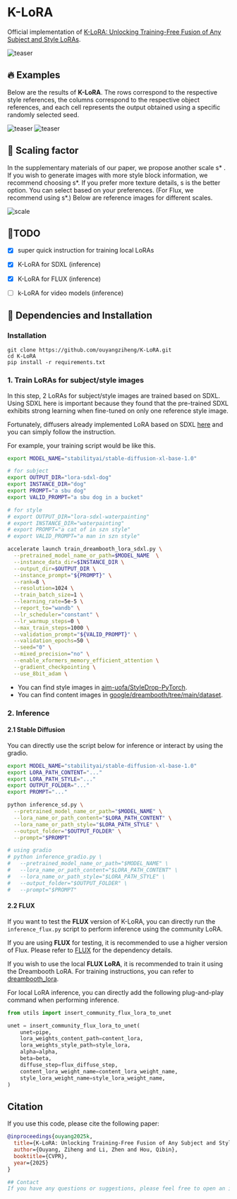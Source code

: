# K-LoRA

Official implementation of [K-LoRA: Unlocking Training-Free Fusion of Any Subject and Style LoRAs](https://arxiv.org/pdf/2502.18461).

![teaser](pictures/teaser.svg)


## 🔥 Examples
Below are the results of **K-LoRA**. The rows correspond to the respective style references, the columns correspond to the respective object references, and each cell represents the output obtained using a specific randomly selected seed.

![teaser](pictures/2.svg)
![teaser](pictures/520.svg)

## 🎨 Scaling factor
In the supplementary materials of our paper, we propose another scale s* . If you wish to generate images with more style block information, we recommend choosing s*. If you prefer more texture details, s is the better option. You can select based on your preferences. (For Flux, we recommend using s*.) Below are reference images for different scales.

![scale](pictures/scale.svg)


## 🚩TODO

- [x] super quick instruction for training local LoRAs
- [x] K-LoRA for SDXL (inference)
- [x] K-LoRA for FLUX (inference)
- [ ] k-LoRA for video models (inference)


## 🔧 Dependencies and Installation

### Installation
```
git clone https://github.com/ouyangziheng/K-LoRA.git
cd K-LoRA
pip install -r requirements.txt
```


### 1. Train LoRAs for subject/style images
In this step, 2 LoRAs for subject/style images are trained based on SDXL. Using SDXL here is important because they found that the pre-trained SDXL exhibits strong learning when fine-tuned on only one reference style image.

Fortunately, diffusers already implemented LoRA based on SDXL [here](https://github.com/huggingface/diffusers/blob/main/examples/dreambooth/README_sdxl.md) and you can simply follow the instruction. 

For example, your training script would be like this.
```bash
export MODEL_NAME="stabilityai/stable-diffusion-xl-base-1.0"

# for subject
export OUTPUT_DIR="lora-sdxl-dog"
export INSTANCE_DIR="dog"
export PROMPT="a sbu dog"
export VALID_PROMPT="a sbu dog in a bucket"

# for style
# export OUTPUT_DIR="lora-sdxl-waterpainting"
# export INSTANCE_DIR="waterpainting"
# export PROMPT="a cat of in szn style"
# export VALID_PROMPT="a man in szn style"

accelerate launch train_dreambooth_lora_sdxl.py \
  --pretrained_model_name_or_path=$MODEL_NAME  \
  --instance_data_dir=$INSTANCE_DIR \
  --output_dir=$OUTPUT_DIR \
  --instance_prompt="${PROMPT}" \
  --rank=8 \
  --resolution=1024 \
  --train_batch_size=1 \
  --learning_rate=5e-5 \
  --report_to="wandb" \
  --lr_scheduler="constant" \
  --lr_warmup_steps=0 \
  --max_train_steps=1000 \
  --validation_prompt="${VALID_PROMPT}" \
  --validation_epochs=50 \
  --seed="0" \
  --mixed_precision="no" \
  --enable_xformers_memory_efficient_attention \
  --gradient_checkpointing \
  --use_8bit_adam \
```

* You can find style images in [aim-uofa/StyleDrop-PyTorch](https://github.com/aim-uofa/StyleDrop-PyTorch/tree/main/data).
* You can find content images in [google/dreambooth/tree/main/dataset](https://github.com/google/dreambooth/tree/main/dataset).


### 2. Inference

#### 2.1 Stable Diffusion 
You can directly use the script below for inference or interact by using the gradio.

```bash
export MODEL_NAME="stabilityai/stable-diffusion-xl-base-1.0"
export LORA_PATH_CONTENT="..."
export LORA_PATH_STYLE="..."
export OUTPUT_FOLDER="..."  
export PROMPT="..."

python inference_sd.py \
  --pretrained_model_name_or_path="$MODEL_NAME" \
  --lora_name_or_path_content="$LORA_PATH_CONTENT" \
  --lora_name_or_path_style="$LORA_PATH_STYLE" \
  --output_folder="$OUTPUT_FOLDER" \
  --prompt="$PROMPT"

# using gradio 
# python inference_gradio.py \
#   --pretrained_model_name_or_path="$MODEL_NAME" \
#   --lora_name_or_path_content="$LORA_PATH_CONTENT" \
#   --lora_name_or_path_style="$LORA_PATH_STYLE" \
#   --output_folder="$OUTPUT_FOLDER" \
#   --prompt="$PROMPT"

```

#### 2.2 FLUX

If you want to test the **FLUX** version of K-LoRA, you can directly run the `inference_flux.py` script to perform inference using the community LoRA. 

If you are using **FLUX** for testing, it is recommended to use a higher version of Flux. Please refer to [FLUX](https://github.com/black-forest-labs/flux) for the dependency details.

If you wish to use the local **FLUX LoRA**, it is recommended to train it using the Dreambooth LoRA. For training instructions, you can refer to [dreambooth_lora](https://huggingface.co/docs/peft/main/en/task_guides/dreambooth_lora). 

For local LoRA inference, you can directly add the following plug-and-play command when performing inference.

```python
from utils import insert_community_flux_lora_to_unet

unet = insert_community_flux_lora_to_unet(
    unet=pipe,
    lora_weights_content_path=content_lora,
    lora_weights_style_path=style_lora,
    alpha=alpha,
    beta=beta,
    diffuse_step=flux_diffuse_step,
    content_lora_weight_name=content_lora_weight_name,
    style_lora_weight_name=style_lora_weight_name,
)
```

## Citation
If you use this code, please cite the following paper:
```BibTeX
@inproceedings{ouyang2025k,
  title={K-LoRA: Unlocking Training-Free Fusion of Any Subject and Style LoRAs},
  author={Ouyang, Ziheng and Li, Zhen and Hou, Qibin},
  booktitle={CVPR},
  year={2025}
}

## Contact
If you have any questions or suggestions, please feel free to open an issue or contact the authors at [zihengouyang666@gmail.com](mailto:zihengouyang666@gmail.com).
